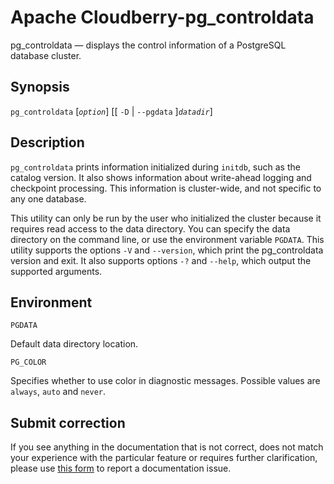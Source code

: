 Apache Cloudberry-pg_controldata
=======
pg_controldata — displays the control information of a PostgreSQL database cluster.

Synopsis
-------------
`pg_controldata` [_`option`_] [[ `-D` | `--pgdata` ]_`datadir`_]

Description
-------------
`pg_controldata` prints information initialized during `initdb`, such as the catalog version. It also shows information about write-ahead logging and checkpoint processing. This information is cluster-wide, and not specific to any one database.

This utility can only be run by the user who initialized the cluster because it requires read access to the data directory. You can specify the data directory on the command line, or use the environment variable `PGDATA`. This utility supports the options `-V` and `--version`, which print the pg_controldata version and exit. It also supports options `-?` and `--help`, which output the supported arguments.

Environment
-------------
`PGDATA`

Default data directory location.

`PG_COLOR`

Specifies whether to use color in diagnostic messages. Possible values are `always`, `auto` and `never`.

Submit correction
------------
If you see anything in the documentation that is not correct, does not match your experience with the particular feature or requires further clarification, please use [this form](https://www.postgresql.org/account/comments/new/14/app-pgcontroldata.html/) to report a documentation issue.